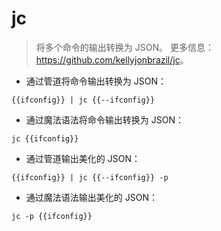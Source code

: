 # jc

> 将多个命令的输出转换为 JSON。
> 更多信息：<https://github.com/kellyjonbrazil/jc>。

- 通过管道将命令输出转换为 JSON：

`{{ifconfig}} | jc {{--ifconfig}}`

- 通过魔法语法将命令输出转换为 JSON：

`jc {{ifconfig}}`

- 通过管道输出美化的 JSON：

`{{ifconfig}} | jc {{--ifconfig}} -p`

- 通过魔法语法输出美化的 JSON：

`jc -p {{ifconfig}}`